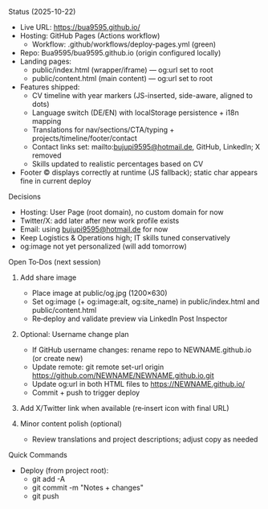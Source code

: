 Status (2025-10-22)

- Live URL: https://bua9595.github.io/
- Hosting: GitHub Pages (Actions workflow)
  - Workflow: .github/workflows/deploy-pages.yml (green)
- Repo: Bua9595/bua9595.github.io (origin configured locally)
- Landing pages:
  - public/index.html (wrapper/iframe) — og:url set to root
  - public/content.html (main content) — og:url set to root
- Features shipped:
  - CV timeline with year markers (JS-inserted, side-aware, aligned to dots)
  - Language switch (DE/EN) with localStorage persistence + i18n mapping
  - Translations for nav/sections/CTA/typing + projects/timeline/footer/contact
  - Contact links set: mailto:bujupi9595@hotmail.de, GitHub, LinkedIn; X removed
  - Skills updated to realistic percentages based on CV
- Footer © displays correctly at runtime (JS fallback); static char appears fine in current deploy

Decisions

- Hosting: User Page (root domain), no custom domain for now
- Twitter/X: add later after new work profile exists
- Email: using bujupi9595@hotmail.de for now
- Keep Logistics & Operations high; IT skills tuned conservatively
- og:image not yet personalized (will add tomorrow)

Open To‑Dos (next session)

1) Add share image
   - Place image at public/og.jpg (1200×630)
   - Set og:image (+ og:image:alt, og:site_name) in public/index.html and public/content.html
   - Re‑deploy and validate preview via LinkedIn Post Inspector

2) Optional: Username change plan
   - If GitHub username changes: rename repo to NEWNAME.github.io (or create new)
   - Update remote: git remote set-url origin https://github.com/NEWNAME/NEWNAME.github.io.git
   - Update og:url in both HTML files to https://NEWNAME.github.io/
   - Commit + push to trigger deploy

3) Add X/Twitter link when available (re‑insert icon with final URL)

4) Minor content polish (optional)
   - Review translations and project descriptions; adjust copy as needed

Quick Commands

- Deploy (from project root):
  - git add -A
  - git commit -m "Notes + changes"
  - git push

